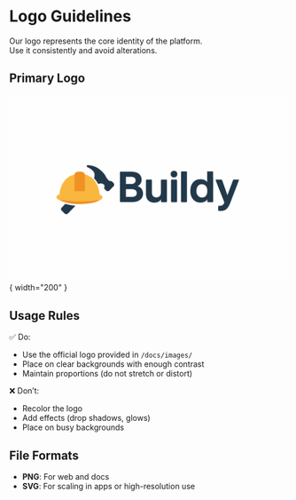 # Logo Guidelines

Our logo represents the core identity of the platform.  
Use it consistently and avoid alterations.

## Primary Logo
![Logo](../images/logo.png){ width="200" }

## Usage Rules
✅ Do:
- Use the official logo provided in `/docs/images/`
- Place on clear backgrounds with enough contrast
- Maintain proportions (do not stretch or distort)

❌ Don’t:
- Recolor the logo
- Add effects (drop shadows, glows)
- Place on busy backgrounds

## File Formats
- **PNG**: For web and docs  
- **SVG**: For scaling in apps or high-resolution use  
